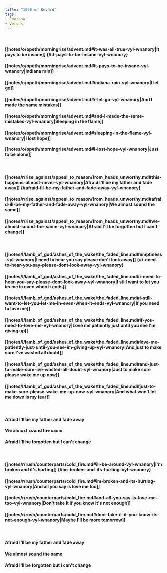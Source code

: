 ```yaml
---
title: "1996 on Bevard"
tags:
- Emarosa
- Versus
---
```

&nbsp;
#### [[notes/o/opeth/morningrise/advent.md#it-was-all-true-vyl-wnanory|It pays to be insane]] {#it-pays-to-be-insane-vyl-wnanory}
#### [[notes/o/opeth/morningrise/advent.md#it-pays-to-be-insane-vyl-wnanory|Indiana rain]]
#### [[notes/o/opeth/morningrise/advent.md#indiana-rain-vyl-wnanory|I let go]]
#### [[notes/o/opeth/morningrise/advent.md#i-let-go-vyl-wnanory|And I made the same mistakes]]
#### [[notes/o/opeth/morningrise/advent.md#and-i-made-the-same-mistakes-vyl-wnanory|Sleeping in the flame]]
#### [[notes/o/opeth/morningrise/advent.md#sleeping-in-the-flame-vyl-wnanory|I lost hope]]
#### [[notes/o/opeth/morningrise/advent.md#i-lost-hope-vyl-wnanory|Just to be alone]]
&nbsp;
#### [[notes/r/rise_against/appeal_to_reason/from_heads_unworthy.md#this-happens-almost-never-vyl-wnanory|Afraid I'll be my father and fade away]] {#afraid-ill-be-my-father-and-fade-away-vyl-wnanory}
#### [[notes/r/rise_against/appeal_to_reason/from_heads_unworthy.md#afraid-ill-be-my-father-and-fade-away-vyl-wnanory|We almost sound the same]]
#### [[notes/r/rise_against/appeal_to_reason/from_heads_unworthy.md#we-almost-sound-the-same-vyl-wnanory|Afraid I'll be forgotten but I can't change]]
&nbsp;
#### [[notes/l/lamb_of_god/ashes_of_the_wake/the_faded_line.md#emptiness-vyl-wnanory|I need to hear you say please don't look away]] {#i-need-to-hear-you-say-please-dont-look-away-vyl-wnanory}
#### [[notes/l/lamb_of_god/ashes_of_the_wake/the_faded_line.md#i-need-to-hear-you-say-please-dont-look-away-vyl-wnanory|I still want to let you let me in even when it ends]]
#### [[notes/l/lamb_of_god/ashes_of_the_wake/the_faded_line.md#i-still-want-to-let-you-let-me-in-even-when-it-ends-vyl-wnanory|If you need to love me]]
#### [[notes/l/lamb_of_god/ashes_of_the_wake/the_faded_line.md#if-you-need-to-love-me-vyl-wnanory|Love me patiently just until you see I'm giving up]]
#### [[notes/l/lamb_of_god/ashes_of_the_wake/the_faded_line.md#love-me-patiently-just-until-you-see-im-giving-up-vyl-wnanory|And just to make sure I've wasted all doubt]]
#### [[notes/l/lamb_of_god/ashes_of_the_wake/the_faded_line.md#and-just-to-make-sure-ive-wasted-all-doubt-vyl-wnanory|Just to make sure please wake me up now]]
#### [[notes/l/lamb_of_god/ashes_of_the_wake/the_faded_line.md#just-to-make-sure-please-wake-me-up-now-vyl-wnanory|And what won't let me down is my fear]]
&nbsp;
#### Afraid I'll be my father and fade away
#### We almost sound the same
#### Afraid I'll be forgotten but I can't change
&nbsp;
#### [[notes/r/rush/counterparts/cold_fire.md#ill-be-around-vyl-wnanory|I'm broken and it's hurting]] {#im-broken-and-its-hurting-vyl-wnanory}
#### [[notes/r/rush/counterparts/cold_fire.md#im-broken-and-its-hurting-vyl-wnanory|And all you say is love me too]]
#### [[notes/r/rush/counterparts/cold_fire.md#and-all-you-say-is-love-me-too-vyl-wnanory|Don't take it if you know it's not enough]]
#### [[notes/r/rush/counterparts/cold_fire.md#dont-take-it-if-you-know-its-not-enough-vyl-wnanory|Maybe I'll be more tomorrow]]
&nbsp;
#### Afraid I'll be my father and fade away
#### We almost sound the same
#### Afraid I'll be forgotten but I can't change
